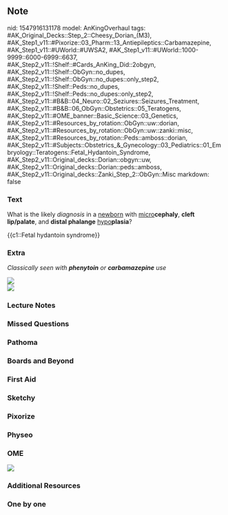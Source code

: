 ## Note
nid: 1547916131178
model: AnKingOverhaul
tags: #AK_Original_Decks::Step_2::Cheesy_Dorian_(M3), #AK_Step1_v11::#Pixorize::03_Pharm::13_Antiepileptics::Carbamazepine, #AK_Step1_v11::#UWorld::#UWSA2, #AK_Step1_v11::#UWorld::1000-9999::6000-6999::6637, #AK_Step2_v11::!Shelf::#Cards_AnKing_Did::2obgyn, #AK_Step2_v11::!Shelf::ObGyn::no_dupes, #AK_Step2_v11::!Shelf::ObGyn::no_dupes::only_step2, #AK_Step2_v11::!Shelf::Peds::no_dupes, #AK_Step2_v11::!Shelf::Peds::no_dupes::only_step2, #AK_Step2_v11::#B&B::04_Neuro::02_Seziures::Seizures_Treatment, #AK_Step2_v11::#B&B::06_ObGyn::Obstetrics::05_Teratogens, #AK_Step2_v11::#OME_banner::Basic_Science::03_Genetics, #AK_Step2_v11::#Resources_by_rotation::ObGyn::uw::dorian, #AK_Step2_v11::#Resources_by_rotation::ObGyn::uw::zanki::misc, #AK_Step2_v11::#Resources_by_rotation::Peds::amboss::dorian, #AK_Step2_v11::#Subjects::Obstetrics_&_Gynecology::03_Pediatrics::01_Embryology::Teratogens::Fetal_Hydantoin_Syndrome, #AK_Step2_v11::Original_decks::Dorian::obgyn::uw, #AK_Step2_v11::Original_decks::Dorian::peds::amboss, #AK_Step2_v11::Original_decks::Zanki_Step_2::ObGyn::Misc
markdown: false

### Text
What is the likely <i>diagnosis</i> in a <u>newborn</u> with
<u style="">micro</u><b>cephaly</b>, <b>cleft lip/palate</b>, and
<b>distal phalange</b> <u style="">hypo</u><b>plasia</b>?
<div>
  {{c1::Fetal hydantoin syndrome}}
</div>

### Extra
<i>Classically seen with <b>phenytoin</b> or <b>carbamazepine</b>
use</i>
<div>
  <div><img src="paste-4344264930623489.jpg" class="resizer"></div>
  <div>
    <i><img src="paste-534886637109719.jpg" class="resizer"></i>
  </div>
</div>

### Lecture Notes


### Missed Questions


### Pathoma


### Boards and Beyond


### First Aid


### Sketchy


### Pixorize


### Physeo


### OME
<div class="ome-widget">
  <a href="https://onlinemeded.org/spa/obgyn?ref=anki"><img src=
  "_OME_AnkiFlashcards_Topic_4.png"></a>
</div>

### Additional Resources


### One by one

